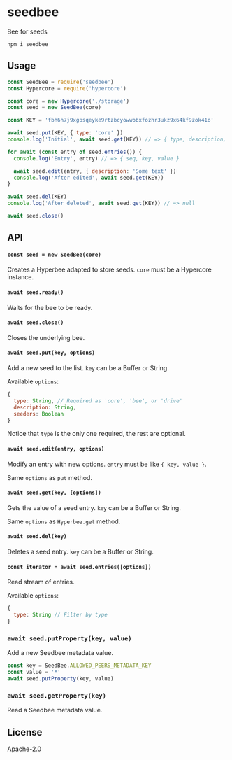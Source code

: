 # seedbee

Bee for seeds

```
npm i seedbee
```

## Usage
```js
const SeedBee = require('seedbee')
const Hypercore = require('hypercore')

const core = new Hypercore('./storage')
const seed = new SeedBee(core)

const KEY = 'fbh6h7j9xgpsqeyke9rtzbcyowwobxfozhr3ukz9x64kf9zok41o'

await seed.put(KEY, { type: 'core' })
console.log('Initial', await seed.get(KEY)) // => { type, description, seeders }

for await (const entry of seed.entries()) {
  console.log('Entry', entry) // => { seq, key, value }

  await seed.edit(entry, { description: 'Some text' })
  console.log('After edited', await seed.get(KEY))
}

await seed.del(KEY)
console.log('After deleted', await seed.get(KEY)) // => null

await seed.close()
```

## API

#### `const seed = new SeedBee(core)`

Creates a Hyperbee adapted to store seeds. `core` must be a Hypercore instance.

#### `await seed.ready()`

Waits for the bee to be ready.

#### `await seed.close()`

Closes the underlying bee.

#### `await seed.put(key, options)`

Add a new seed to the list. `key` can be a Buffer or String.

Available `options`:
```js
{
  type: String, // Required as 'core', 'bee', or 'drive'
  description: String,
  seeders: Boolean
}
````

Notice that `type` is the only one required, the rest are optional.

#### `await seed.edit(entry, options)`

Modify an entry with new options. `entry` must be like `{ key, value }`.

Same `options` as `put` method.

#### `await seed.get(key, [options])`

Gets the value of a seed entry. `key` can be a Buffer or String.

Same `options` as `Hyperbee.get` method.

#### `await seed.del(key)`

Deletes a seed entry. `key` can be a Buffer or String.

#### `const iterator = await seed.entries([options])`

Read stream of entries.

Available `options`:
```js
{
  type: String // Filter by type
}
```

### `await seed.putProperty(key, value)`

Add a new Seedbee metadata value.

``` js
const key = SeedBee.ALLOWED_PEERS_METADATA_KEY
const value = '*'
await seed.putProperty(key, value)
```

### `await seed.getProperty(key)`

Read a Seedbee metadata value.


## License

Apache-2.0
